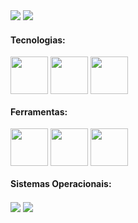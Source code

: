 <div>
  <img src="https://github-readme-stats.vercel.app/api?username=robertodesilva&show_icons=true&theme=dark"/>
  <img src="https://github-readme-stats.vercel.app/api/top-langs/?username=robertodesilva&layout=compact&theme=dark"/>
</div>

#### Tecnologias:

<div class="tecnologias">
<img align="center" alt"roberto-html" height="60" width="60" src="https://cdn.jsdelivr.net/gh/devicons/devicon/icons/html5/html5-original.svg">
<img align="center" alt"roberto-css" height="60" width="60" src="https://cdn.jsdelivr.net/gh/devicons/devicon/icons/css3/css3-original.svg">
<img align="center" alt"roberto-js" height="60" width="60" src="https://cdn.jsdelivr.net/gh/devicons/devicon/icons/javascript/javascript-original.svg">
</div>

#### Ferramentas:

<div class="ferramentas">
<img align="center" alt"roberto-git" height="60" width="60" src="https://cdn.jsdelivr.net/gh/devicons/devicon/icons/git/git-original.svg">
<img align="center" alt"roberto-vscode" height="60" width="60" src="https://cdn.jsdelivr.net/gh/devicons/devicon/icons/vscode/vscode-original.svg">
<img align="center" alt"roberto-ps" height="60" width="60" src="https://cdn.jsdelivr.net/gh/devicons/devicon/icons/photoshop/photoshop-line.svg">
</div>

#### Sistemas Operacionais:

<div class="so">
<img align="center" alt"roberto-windows" src="https://img.shields.io/badge/Windows-0078D6?style=for-the-badge&logo=windows&logoColor=white">
<img align="center" alt"roberto-linux" src="https://img.shields.io/badge/Linux-FCC624?style=for-the-badge&logo=linux&logoColor=black">
</div>
